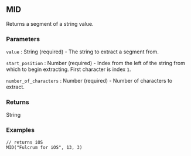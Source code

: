## MID

Returns a segment of a string value.

### Parameters
`value` : String (required) - The string to extract a segment from.

`start_position` : Number (required) - Index from the left of the string from which to begin extracting. First character is index `1`.

`number_of_characters` : Number (required) - Number of characters to extract.

### Returns
String

### Examples
```
// returns iOS
MID("Fulcrum for iOS", 13, 3)
```